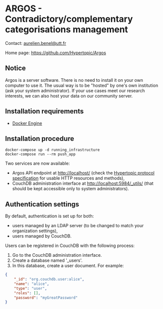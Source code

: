 ARGOS - Contradictory/complementary categorisations management
==============================================================

Contact: <aurelien.benel@utt.fr>

Home page: <https://github.com/Hypertopic/Argos>

Notice
------

Argos is a server software. There is no need to install it on your own computer to use it. The usual way is to be "hosted" by one's own institution (ask your system administrator). If your use cases meet our research interests, we can also host your data on our community server.

Installation requirements
-------------------------

* [Docker Engine](https://docs.docker.com/install/)

Installation procedure
----------------------

    docker-compose up -d running_infrastructure
    docker-compose run --rm push_app

Two services are now available:

- Argos API endpoint at <http://localhost/> (check the [Hypertopic protocol specification](https://github.com/Hypertopic/Protocol/blob/master/README.md) for usable HTTP resources and methods),
- CouchDB administration interface at <http://localhost:5984/_utils/> (that should be kept accessible only to system administrators).

Authentication settings
-----------------------

By default, authentication is set up for both:

- users managed by an LDAP server (to be changed to match your organization settings),
- users managed by CouchDB.

Users can be registered in CouchDB with the following process:

1. Go to the CouchDB administration interface.
2. Create a database named '_users'.
3. In this database, create a user document. For example:

```json
{
    "_id": "org.couchdb.user:alice",
    "name": "alice",
    "type": "user",
    "roles": [],
    "password": "myGreatPassword"
}
```
